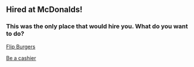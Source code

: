 ## Hired at McDonalds!

### This was the only place that would hire you. What do you want to do?

[Flip Burgers](burgers.md)

[Be a cashier](cashier.md)